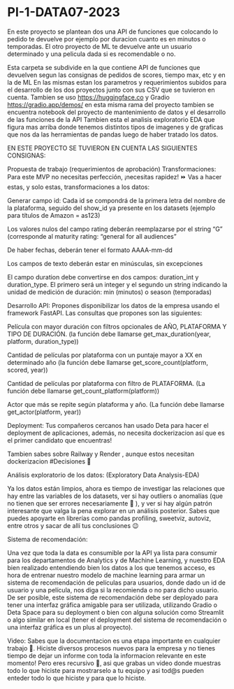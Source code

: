 # PI-1-DATA07-2023
En este proyecto se plantean dos una API de funciones que colocando lo pedido te devuelve por ejemplo 
por duracion cuanto es en minutos o temporadas. 
El otro proyecto de ML te devuelve ante un usuario determinado y una pelicula dada si es recomendable o no.

Esta carpeta se subdivide en la que contiene API de funciones que devuelven segun las consignas de pedidos de scores, tiempo max, etc y en la de ML 
En las mismas estan los parametros y requerimientos subidos para el desarrollo de los dos proyectos junto con sus CSV que se tuvieron en cuenta.
Tambien se uso 
https://huggingface.co
y Gradio
https://gradio.app/demos/
en esta misma rama del proyecto tambien se encuentra notebook del proyecto de mantenimiento de datos y el desarrollo de las funciones de la API 
Tambien esta el analisis exploratorio EDA que figura mas arriba donde tenemos distintos tipos de imagenes y de graficas que nos da las herramientas de pandas luego de haber tratado los datos. 

EN ESTE PROYECTO SE TUVIERON EN CUENTA LAS SIGUIENTES CONSIGNAS:

Propuesta de trabajo (requerimientos de aprobación)
Transformaciones: Para este MVP no necesitas perfección, ¡necesitas rapidez! ⏩ Vas a hacer estas, y solo estas, transformaciones a los datos:

Generar campo id: Cada id se compondrá de la primera letra del nombre de la plataforma, seguido del show_id ya presente en los datasets (ejemplo para títulos de Amazon = as123)

Los valores nulos del campo rating deberán reemplazarse por el string “G” (corresponde al maturity rating: “general for all audiences”

De haber fechas, deberán tener el formato AAAA-mm-dd

Los campos de texto deberán estar en minúsculas, sin excepciones

El campo duration debe convertirse en dos campos: duration_int y duration_type. El primero será un integer y el segundo un string indicando la unidad de medición de duración: min (minutos) o season (temporadas)


Desarrollo API: Propones disponibilizar los datos de la empresa usando el framework FastAPI. Las consultas que propones son las siguientes:

Película con mayor duración con filtros opcionales de AÑO, PLATAFORMA Y TIPO DE DURACIÓN. (la función debe llamarse get_max_duration(year, platform, duration_type))

Cantidad de películas por plataforma con un puntaje mayor a XX en determinado año (la función debe llamarse get_score_count(platform, scored, year))

Cantidad de películas por plataforma con filtro de PLATAFORMA. (La función debe llamarse get_count_platform(platform))

Actor que más se repite según plataforma y año. (La función debe llamarse get_actor(platform, year))


Deployment: Tus compañeros cercanos han usado Deta para hacer el deployment de aplicaciones, además, no necesita dockerizacion así que es el primer candidato que encuentras!

Tambien sabes sobre Railway y Render , aunque estos necesitan dockerizacion #Decisiones 👀


Análisis exploratorio de los datos: (Exploratory Data Analysis-EDA)

Ya los datos están limpios, ahora es tiempo de investigar las relaciones que hay entre las variables de los datasets, ver si hay outliers o anomalías (que no tienen que ser errores necesariamente 👀 ), y ver si hay algún patrón interesante que valga la pena explorar en un análisis posterior. Sabes que puedes apoyarte en librerías como pandas profiling, sweetviz, autoviz, entre otros y sacar de allí tus conclusiones 😉

Sistema de recomendación:

Una vez que toda la data es consumible por la API ya lista para consumir para los departamentos de Analytics y de Machine Learning, y nuestro EDA bien realizado entendiendo bien los datos a los que tenemos acceso, es hora de entrenar nuestro modelo de machine learning para armar un sistema de recomendación de películas para usuarios, donde dado un id de usuario y una película, nos diga si la recomienda o no para dicho usuario. De ser posible, este sistema de recomendación debe ser deployado para tener una interfaz gráfica amigable para ser utilizada, utilizando Gradio o Deta Space para su deployment o bien con alguna solución como Streamlit o algo similar en local (tener el deployment del sistema de recomendación o una interfaz gráfica es un plus al proyecto).


Video: Sabes que la documentacion es una etapa importante en cualquier trabajo 👀. Hiciste diversos procesos nuevos para la empresa y no tienes tiempo de dejar un informe con toda la informacion relevante en este momento! Pero eres recursivo 🙂, asi que grabas un video donde muestras todo lo que hiciste para mostrarselo a tu equipo y asi tod@s pueden enteder todo lo que hiciste y para que lo hiciste.
